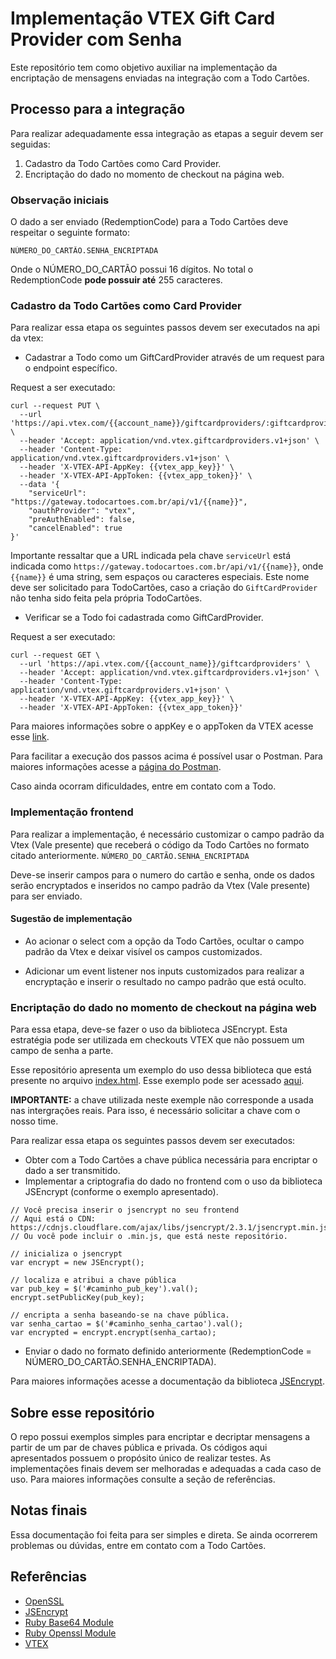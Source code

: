 # Implementação VTEX Gift Card Provider com Senha

Este repositório tem como objetivo auxiliar na implementação da encriptação de mensagens enviadas na integração com a Todo Cartões.

## Processo para a integração
Para realizar adequadamente essa integração as etapas a seguir devem ser seguidas:

1. Cadastro da Todo Cartões como Card Provider.
2. Encriptação do dado no momento de checkout na página web.

### Observação iniciais

O dado a ser enviado (RedemptionCode) para a Todo Cartões deve respeitar o seguinte formato:
```
NÚMERO_DO_CARTÃO.SENHA_ENCRIPTADA
```
Onde o NÚMERO_DO_CARTÃO possui 16 dígitos. No total o RedemptionCode **pode possuir até** 255 caracteres.

### Cadastro da Todo Cartões como Card Provider

Para realizar essa etapa os seguintes passos devem ser executados na api da vtex:

* Cadastrar a Todo como um GiftCardProvider através de um request para o endpoint específico.

Request a ser executado:
```
curl --request PUT \
  --url 'https://api.vtex.com/{{account_name}}/giftcardproviders/:giftcardprovider_name' \
  --header 'Accept: application/vnd.vtex.giftcardproviders.v1+json' \
  --header 'Content-Type: application/vnd.vtex.giftcardproviders.v1+json' \
  --header 'X-VTEX-API-AppKey: {{vtex_app_key}}' \
  --header 'X-VTEX-API-AppToken: {{vtex_app_token}}' \
  --data '{
    "serviceUrl": "https://gateway.todocartoes.com.br/api/v1/{{name}}",
    "oauthProvider": "vtex",
    "preAuthEnabled": false,
    "cancelEnabled": true
}'
```

Importante ressaltar que a URL indicada pela chave `serviceUrl` está indicada como `https://gateway.todocartoes.com.br/api/v1/{{name}}`, onde `{{name}}` é uma string, sem espaços ou caracteres especiais. Este nome deve ser solicitado para TodoCartões, caso a criação do `GiftCardProvider` não tenha sido feita pela própria TodoCartões.

* Verificar se a Todo foi cadastrada como GiftCardProvider.

Request a ser executado:
```
curl --request GET \
  --url 'https://api.vtex.com/{{account_name}}/giftcardproviders' \
  --header 'Accept: application/vnd.vtex.giftcardproviders.v1+json' \
  --header 'Content-Type: application/vnd.vtex.giftcardproviders.v1+json' \
  --header 'X-VTEX-API-AppKey: {{vtex_app_key}}' \
  --header 'X-VTEX-API-AppToken: {{vtex_app_token}}'
```
Para maiores informações sobre o appKey e o appToken da VTEX acesse esse [link](https://help.vtex.com/pt/tutorial/criar-appkey-e-apptoken-para-autenticar-integracoes).

Para facilitar a execução dos passos acima é possível usar o Postman.
Para maiores informações acesse a [página do Postman](https://www.getpostman.com/).

Caso ainda ocorram dificuldades, entre em contato com a Todo.
### Implementação frontend

Para realizar a implementação, é necessário customizar o campo padrão da Vtex (Vale presente) que receberá o código da Todo Cartões no formato citado anteriormente. `NÚMERO_DO_CARTÃO.SENHA_ENCRIPTADA`

Deve-se inserir campos para o numero do cartão e senha, onde os dados serão encryptados e inseridos no campo padrão da Vtex (Vale presente) para ser enviado.
#### Sugestão de implementação
* Ao acionar o select com a opção da Todo Cartões, ocultar o campo padrão da Vtex e deixar visível os campos customizados.

* Adicionar um event listener nos inputs customizados para realizar a encryptação e inserir o resultado no campo padrão que está oculto.

### Encriptação do dado no momento de checkout na página web

Para essa etapa, deve-se fazer o uso da biblioteca JSEncrypt. Esta estratégia pode ser utilizada em checkouts VTEX que não possuem um campo de senha a parte.

Esse repositório apresenta um exemplo do uso dessa biblioteca que está presente no arquivo [index.html](index.html).
Esse exemplo pode ser acessado [aqui](https://todocartoes.github.io/vtex-gift-card-provider-com-senha/).

**IMPORTANTE:** a chave utilizada neste exemple não corresponde a usada nas intergrações reais. Para isso, é necessário solicitar a chave com o nosso time.

Para realizar essa etapa os seguintes passos devem ser executados:

* Obter com a Todo Cartões a chave pública necessária para encriptar o dado a ser transmitido.
* Implementar a criptografia do dado no frontend com o uso da biblioteca JSEncrypt (conforme o exemplo apresentado).
```
// Você precisa inserir o jsencrypt no seu frontend
// Aqui está o CDN: https://cdnjs.cloudflare.com/ajax/libs/jsencrypt/2.3.1/jsencrypt.min.js
// Ou você pode incluir o .min.js, que está neste repositório.

// inicializa o jsencrypt
var encrypt = new JSEncrypt();

// localiza e atribui a chave pública
var pub_key = $('#caminho_pub_key').val();
encrypt.setPublicKey(pub_key);

// encripta a senha baseando-se na chave pública.
var senha_cartao = $('#caminho_senha_cartao').val();
var encrypted = encrypt.encrypt(senha_cartao);
```
* Enviar o dado no formato definido anteriormente (RedemptionCode = NÚMERO_DO_CARTÃO.SENHA_ENCRIPTADA).

Para maiores informações acesse a documentação da biblioteca [JSEncrypt](https://github.com/travist/jsencrypt).

## Sobre esse repositório

O repo possui exemplos simples para encriptar e decriptar mensagens a partir de um par de chaves pública e privada.
Os códigos aqui apresentados possuem o propósito único de realizar testes.
As implementações finais devem ser melhoradas e adequadas a cada caso de uso.
Para maiores informações consulte a seção de referências.

## Notas finais

Essa documentação foi feita para ser simples e direta.
Se ainda ocorrerem problemas ou dúvidas, entre em contato com a Todo Cartões.

## Referências
* [OpenSSL](https://www.openssl.org/)
* [JSEncrypt](https://github.com/travist/jsencrypt)
* [Ruby Base64 Module](https://ruby-doc.org/stdlib-2.3.1/libdoc/base64/rdoc/Base64.html)
* [Ruby Openssl Module](https://docs.ruby-lang.org/en/2.1.0/OpenSSL.html)
* [VTEX](https://documenter.getpostman.com/view/18468/RVfqmDgC#be8d60e4-5b30-5daf-c7b8-f8f2503a1c39)
